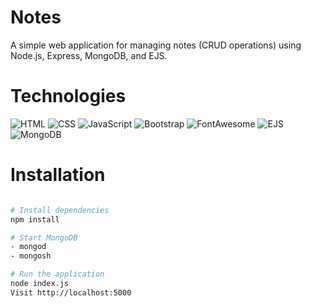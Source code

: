# Notes
A simple web application for managing notes (CRUD operations) using Node.js, Express, MongoDB, and EJS. 

# Technologies
![HTML](https://img.shields.io/badge/HTML-E34F26?style=flat-square&logo=html5&logoColor=ffffff)
![CSS](https://img.shields.io/badge/CSS-1572B6?style=flat-square&logo=css3&logoColor=ffffff)
![JavaScript](https://img.shields.io/badge/JavaScript-F7DF1E?style=flat-square&logo=javascript&logoColor=000000)
![Bootstrap](https://img.shields.io/badge/Bootstrap-7952B3?style=flat-square&logo=bootstrap&logoColor=ffffff)
![FontAwesome](https://img.shields.io/badge/Font%20Awesome-339AF0?style=flat-square&logo=fontawesome&logoColor=ffffff)
![EJS](https://img.shields.io/badge/EJS-023430?style=flat-square&logo=ejs&logoColor=ffffff)
![MongoDB](https://img.shields.io/badge/MongoDB-47A248?style=flat-square&logo=mongodb&logoColor=ffffff)

# Installation
```bash

# Install dependencies
npm install

# Start MongoDB
- mongod
- mongosh

# Run the application
node index.js
Visit http://localhost:5000
```
